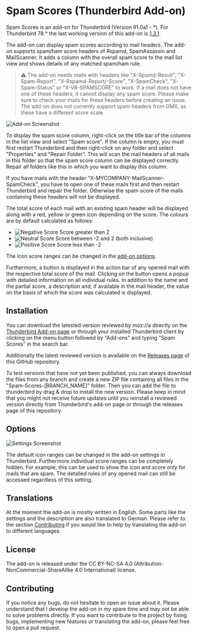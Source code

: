 # Spam Scores (Thunderbird Add-on)

Spam Scores is an add-on for Thunderbird (Version 91.0a1 - \*). For Thunderbird 78.* the last working version of this add-on is [1.3.1](https://github.com/friedPotat0/Spam-Scores/releases/tag/1.3.1).

The add-on can display spam scores according to mail headers. The add-on supports spam/ham score headers of Rspamd, SpamAssassin and MailScanner. It adds a column with the overall spam score to the mail list view and shows details of any matched spam/ham rule.

> :warning: The add-on needs mails with headers like "X-Spamd-Result", "X-Spam-Report", "X-Rspamd-Report/-Score", "X-SpamCheck", "X-Spam-Status" or "X-VR-SPAMSCORE" to work. If a mail does not have one of these headers, it cannot display any spam score. Please make sure to check your mails for these headers before creating an issue. The add-on does not currently support spam headers from GMX, as these have a different score scale.

![Add-on Screenshot](https://raw.githubusercontent.com/friedPotat0/Spam-Scores/master/images/screenshot.jpg)

To display the spam score column, right-click on the title bar of the columns in the list view and select "Spam score". If the column is empty, you must first restart Thunderbird and then right-click on any folder and select "Properties" and "Repair Folder". This will scan the mail headers of all mails in this folder so that the spam score column can be displayed correctly. Repair all folders like this in which you want to display this column.

If you have mails with the header "X-MYCOMPANY-MailScanner-SpamCheck", you have to open one of these mails first and then restart Thunderbird and repair the folder. Otherwise the spam score of the mails containing these headers will not be displayed.

The total score of each mail with an existing spam header will be displayed along with a red, yellow or green icon depending on the score. The colours are by default calculated as follows:

- ![Negative Score](https://raw.githubusercontent.com/friedPotat0/Spam-Scores/master/images/score_negative.png) Score greater than 2
- ![Neutral Score](https://raw.githubusercontent.com/friedPotat0/Spam-Scores/master/images/score_neutral.png) Score between -2 and 2 (both inclusive)
- ![Positive Score](https://raw.githubusercontent.com/friedPotat0/Spam-Scores/master/images/score_positive.png) Score less than -2

The icon score ranges can be changed in the [add-on options](#options).

Furthermore, a button is displayed in the action bar of any opened mail with the respective total score of the mail. Clicking on the button opens a popup with detailed information on all individual rules. In addition to the name and the partial score, a description and, if available in the mail header, the value on the basis of which the score was calculated is displayed.

## Installation

You can download the latested version reviewed by moz://a directly on the [Thunderbird Add-on page](https://addons.thunderbird.net/de/thunderbird/addon/spam-scores/) or through your installed Thunderbird client by clicking on the menu button followed by "Add-ons" and typing "Spam Scores" in the search bar.

Additionally the latest reviewed version is available on the [Releases page](https://github.com/friedPotat0/Spam-Scores/releases) of this GitHub repository.

To test versions that have not yet been published, you can always download the files from any branch and create a new ZIP file containing all files in the "Spam-Scores-[BRANCH_NAME]" folder. Then you can add the file to thunderbird by drag & drop to install the new version. Please keep in mind that you might not receive future updates until you reinstall a reviewed version directly from Thunderbird's add-on page or through the releases page of this repository.

## Options

![Settings Screenshot](https://raw.githubusercontent.com/friedPotat0/Spam-Scores/master/images/screenshot_settings.jpg)

The default icon ranges can be changed in the add-on settings in Thunderbird. Furthermore individual score ranges can be completely hidden. For example, this can be used to show the icon and score only for mails that are spam. The detailed rules of any opened mail can still be accessed regardless of this setting.

## Translations

At the moment the add-on is mostly written in English. Some parts like the settings and the description are also translated to German. Please refer to the section [Contributing](#contributing) if you would like to help by translating the add-on to different languages.

## License

The add-on is released under the CC BY-NC-SA 4.0 (Attribution-NonCommercial-ShareAlike 4.0 International) license.

## Contributing

If you notice any bugs, do not hesitate to open an issue about it. Please understand that I develop the add-on in my spare time and may not be able to solve problems directly. If you want to contribute to the project by fixing bugs, implementing new features or translating the add-on, please feel free to open a pull request.
